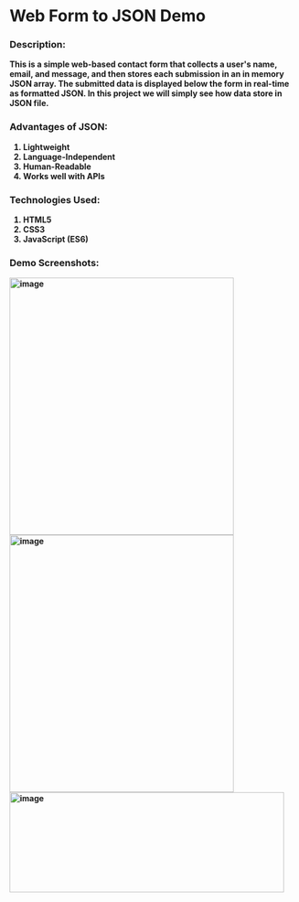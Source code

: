 # Web Form to JSON Demo

<b><h3>Description:</h3><B>
This is a simple web-based contact form that collects a user's name, email, and message, and then stores each submission in an in memory JSON array. The submitted data is displayed below the form in real-time as formatted JSON. In this project we will simply see how data store in JSON file.

<b><h3>Advantages of JSON:</h3><b>
1. Lightweight<br>
2. Language-Independent<br>
3. Human-Readable<br>
4. Works well with APIs

<b><h3>Technologies Used:</h3><b>
1. HTML5 <br>
2. CSS3 <br>
3. JavaScript (ES6)

<b><h3>Demo Screenshots:</h3><b>
<img width="392" height="450" alt="image" src="https://github.com/user-attachments/assets/98b0529b-f722-4dec-80fb-46a0b8158fd7" /><br>
<img width="392" height="450" alt="image" src="https://github.com/user-attachments/assets/9f7a10c4-53ea-4b6c-9c8c-6dd714eee7fe" /><br>
<img width="480" height="175" alt="image" src="https://github.com/user-attachments/assets/13ac7061-8228-4760-b016-cf31ed382655" /><br>

